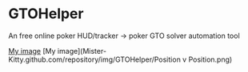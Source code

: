 # GTOHelper
An free online poker HUD/tracker -> poker GTO solver automation tool


[My image](https://github.com/Mister-Kitty/Mister-Kitty.github.io/blob/3cbb8b91d2556ee92580313fcacdf9e3d0fb5d52/img/GTOHelper/Position%20v%20Position.png)
[My image](Mister-Kitty.github.com/repository/img/GTOHelper/Position v Position.png)

